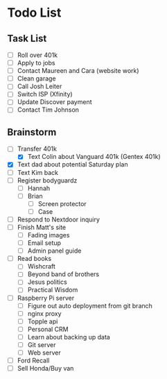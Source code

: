 # Todo List

## Task List

- [ ] Roll over 401k
- [ ] Apply to jobs
- [ ] Contact Maureen and Cara (website work)
- [ ] Clean garage
- [ ] Call Josh Leiter
- [ ] Switch ISP (Xfinity)
- [ ] Update Discover payment
- [ ] Contact Tim Johnson

## Brainstorm

- [ ] Transfer 401k
  - [x] Text Colin about Vanguard 401k (Gentex 401k)
- [x] Text dad about potential Saturday plan
- [ ] Text Kim back
- [ ] Register bodyguardz
  - [ ] Hannah
  - [ ] Brian
    - [ ] Screen protector
    - [ ] Case
- [ ] Respond to Nextdoor inquiry
- [ ] Finish Matt's site
  - [ ] Fading images
  - [ ] Email setup
  - [ ] Admin panel guide
- [ ] Read books
  - [ ] Wishcraft
  - [ ] Beyond band of brothers
  - [ ] Jesus politics
  - [ ] Practical Wisdom
- [ ] Raspberry Pi server
  - [ ] Figure out auto deployment from git branch
  - [ ] nginx proxy
  - [ ] Topple api
  - [ ] Personal CRM
  - [ ] Learn about backing up data
  - [ ] Git server
  - [ ] Web server
- [ ] Ford Recall
- [ ] Sell Honda/Buy van
